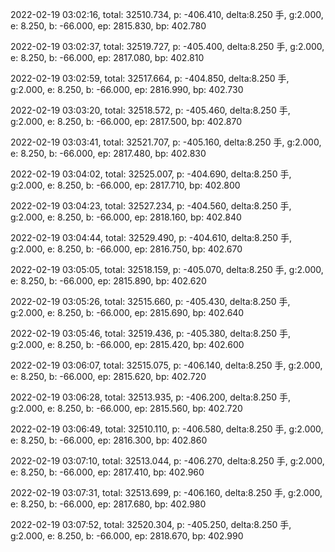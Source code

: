 2022-02-19 03:02:16, total: 32510.734, p: -406.410, delta:8.250 手, g:2.000, e: 8.250, b: -66.000, ep: 2815.830, bp: 402.780

2022-02-19 03:02:37, total: 32519.727, p: -405.400, delta:8.250 手, g:2.000, e: 8.250, b: -66.000, ep: 2817.080, bp: 402.810

2022-02-19 03:02:59, total: 32517.664, p: -404.850, delta:8.250 手, g:2.000, e: 8.250, b: -66.000, ep: 2816.990, bp: 402.730

2022-02-19 03:03:20, total: 32518.572, p: -405.460, delta:8.250 手, g:2.000, e: 8.250, b: -66.000, ep: 2817.500, bp: 402.870

2022-02-19 03:03:41, total: 32521.707, p: -405.160, delta:8.250 手, g:2.000, e: 8.250, b: -66.000, ep: 2817.480, bp: 402.830

2022-02-19 03:04:02, total: 32525.007, p: -404.690, delta:8.250 手, g:2.000, e: 8.250, b: -66.000, ep: 2817.710, bp: 402.800

2022-02-19 03:04:23, total: 32527.234, p: -404.560, delta:8.250 手, g:2.000, e: 8.250, b: -66.000, ep: 2818.160, bp: 402.840

2022-02-19 03:04:44, total: 32529.490, p: -404.610, delta:8.250 手, g:2.000, e: 8.250, b: -66.000, ep: 2816.750, bp: 402.670

2022-02-19 03:05:05, total: 32518.159, p: -405.070, delta:8.250 手, g:2.000, e: 8.250, b: -66.000, ep: 2815.890, bp: 402.620

2022-02-19 03:05:26, total: 32515.660, p: -405.430, delta:8.250 手, g:2.000, e: 8.250, b: -66.000, ep: 2815.690, bp: 402.640

2022-02-19 03:05:46, total: 32519.436, p: -405.380, delta:8.250 手, g:2.000, e: 8.250, b: -66.000, ep: 2815.420, bp: 402.600

2022-02-19 03:06:07, total: 32515.075, p: -406.140, delta:8.250 手, g:2.000, e: 8.250, b: -66.000, ep: 2815.620, bp: 402.720

2022-02-19 03:06:28, total: 32513.935, p: -406.200, delta:8.250 手, g:2.000, e: 8.250, b: -66.000, ep: 2815.560, bp: 402.720

2022-02-19 03:06:49, total: 32510.110, p: -406.580, delta:8.250 手, g:2.000, e: 8.250, b: -66.000, ep: 2816.300, bp: 402.860

2022-02-19 03:07:10, total: 32513.044, p: -406.270, delta:8.250 手, g:2.000, e: 8.250, b: -66.000, ep: 2817.410, bp: 402.960

2022-02-19 03:07:31, total: 32513.699, p: -406.160, delta:8.250 手, g:2.000, e: 8.250, b: -66.000, ep: 2817.680, bp: 402.980

2022-02-19 03:07:52, total: 32520.304, p: -405.250, delta:8.250 手, g:2.000, e: 8.250, b: -66.000, ep: 2818.670, bp: 402.990
